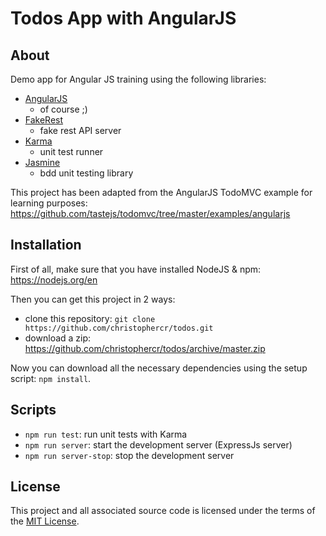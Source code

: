 # Todos App with AngularJS

## About
Demo app for Angular JS training using the following libraries:
* [AngularJS](https://github.com/angular/angular.js)
  * of course ;)
* [FakeRest](https://github.com/marmelab/FakeRest/)
  * fake rest API server
* [Karma](http://karma-runner.github.io/)
  * unit test runner
* [Jasmine](http://jasmine.github.io/)
  * bdd unit testing library

This project has been adapted from the AngularJS TodoMVC example for learning purposes: https://github.com/tastejs/todomvc/tree/master/examples/angularjs

## Installation
First of all, make sure that you have installed NodeJS & npm: https://nodejs.org/en

Then you can get this project in 2 ways:
* clone this repository: `git clone https://github.com/christophercr/todos.git`
* download a zip: https://github.com/christophercr/todos/archive/master.zip

Now you can download all the necessary dependencies using the setup script: `npm install`.


## Scripts
* `npm run test`: run unit tests with Karma
* `npm run server`: start the development server (ExpressJs server)
* `npm run server-stop`: stop the development server

## License
This project and all associated source code is licensed under the terms of the [MIT License](https://en.wikipedia.org/wiki/MIT_License).
